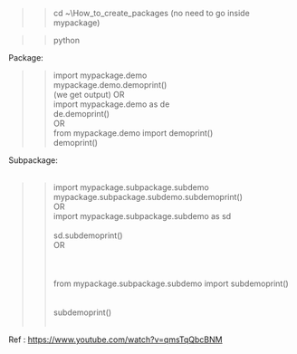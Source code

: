 >>cd ~\How_to_create_packages 
(no need to go inside mypackage)

>>python

Package:
>> import mypackage.demo<br>
>> mypackage.demo.demoprint()<br> (we get output)
OR<br>
>>import mypackage.demo as de<br>
>>de.demoprint()<br>
OR<br>
>> from mypackage.demo import demoprint()<br>
>> demoprint()<br>

Subpackage:<br><br>
>>import mypackage.subpackage.subdemo<br>
>>mypackage.subpackage.subdemo.subdemoprint()<br>
OR<br>
>>import mypackage.subpackage.subdemo as sd<br><br>
>>sd.subdemoprint()<br>
OR<br><br><br><br>
>> from mypackage.subpackage.subdemo  import subdemoprint()<br><br><br>
>> subdemoprint()<br><br>

Ref : https://www.youtube.com/watch?v=qmsTqQbcBNM <br>
